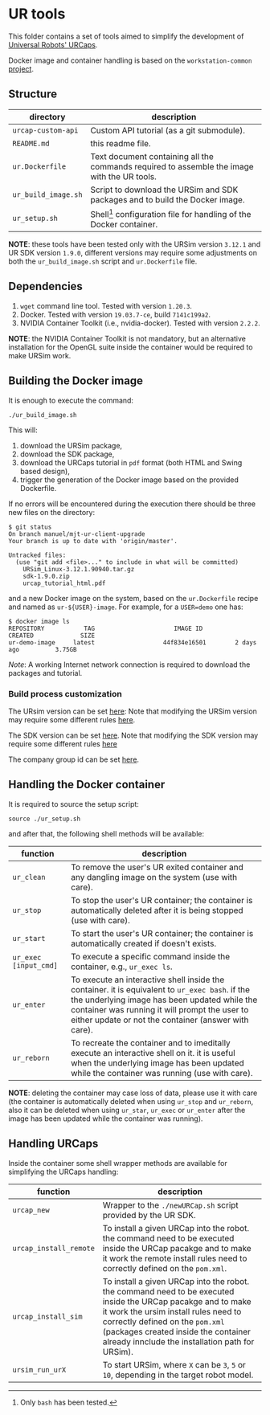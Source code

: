 # UR tools

This folder contains a set of tools aimed to simplify the development of [Universal Robots' URCaps](https://www.universal-robots.com/it/info-su-universal-robots/centro-notizie/launch-of-urcaps-the-new-platform-for-ur-accessories-and-peripherals/).

Docker image and container handling is based on the `workstation-common` [project](https://gitlab.inf.unibz.it/smartminifactory/workstation-common).


## Structure

directory | description
----------|-------------
`urcap-custom-api` | Custom API tutorial (as a git submodule).
`README.md` | this readme file.
`ur.Dockerfile` | Text document containing all the commands required to assemble the image with the UR tools.
`ur_build_image.sh` | Script to download the URSim and SDK packages and to build the Docker image.
`ur_setup.sh` | Shell[^1] configuration file for handling of the Docker container.

**NOTE**: these tools have been tested only with the URSim version `3.12.1` and UR SDK version `1.9.0`, different versions may require some adjustments on both the `ur_build_image.sh` script and `ur.Dockerfile` file.


## Dependencies

1. `wget` command line tool. Tested with version `1.20.3`.
2. Docker. Tested with version `19.03.7-ce`, build `7141c199a2`.
3. NVIDIA Container Toolkit (i.e., nvidia-docker). Tested with version `2.2.2`.

**NOTE**: the NVIDIA Container Toolkit is not mandatory, but an alternative installation for the OpenGL suite inside the container would be required to make URSim work.


## Building the Docker image

It is enough to execute the command:

```
./ur_build_image.sh
```

This will:

1. download the URSim package,
2. download the SDK package,
3. download the URCaps tutorial in `pdf` format (both HTML and Swing based design),
4. trigger the generation of the Docker image based on the provided Dockerfile.

If no errors will be encountered during the execution there should be three new files on the directory:

```
$ git status
On branch manuel/mjt-ur-client-upgrade
Your branch is up to date with 'origin/master'.

Untracked files:
  (use "git add <file>..." to include in what will be committed)
	URSim_Linux-3.12.1.90940.tar.gz
	sdk-1.9.0.zip
	urcap_tutorial_html.pdf
```

and a new Docker image on the system, based on the `ur.Dockerfile` recipe and named as `ur-${USER}-image`. For example, for a `USER=demo` one has:

```
$ docker image ls
REPOSITORY           TAG                      IMAGE ID            CREATED             SIZE
ur-demo-image     latest                   44f834e16501        2 days ago          3.75GB
```

*Note*: A working Internet network connection is required to download the packages and tutorial.

### Build process customization

The URsim version can be set [here](https://gitlab.inf.unibz.it/smartminifactory/apps/-/blob/master/external/ur/ur_build_image.sh#L91):
Note that modifying the URSim version may require some different rules [here](https://gitlab.inf.unibz.it/smartminifactory/apps/-/blob/master/external/ur/ur_build_image.sh#L24-34).

The SDK version can be set [here](https://gitlab.inf.unibz.it/smartminifactory/apps/-/blob/master/external/ur/ur_build_image.sh#L94).
Note that modifying the SDK version may require some different rules [here](https://gitlab.inf.unibz.it/smartminifactory/apps/-/blob/master/external/ur/ur_build_image.sh#L59-65)

The company group id can be set [here](https://gitlab.inf.unibz.it/smartminifactory/apps/-/blob/master/external/ur/ur_build_image.sh#L118).


## Handling the Docker container

It is required to source the setup script:

```
source ./ur_setup.sh
```

and after that, the following shell methods will be available:

function | description
----------|-------------
`ur_clean` | To remove the user's UR exited container and any dangling image on the system (use with care).
`ur_stop` | To stop the user's UR container; the container is automatically deleted after it is being stopped (use with care).
`ur_start` | To start the user's UR container; the container is automatically created if doesn't exists.
`ur_exec [input_cmd]` | To execute a specific command inside the container, e.g., `ur_exec ls`.
`ur_enter` | To execute an interactive  shell inside the container. it is equivalent to `ur_exec bash`. if the the underlying image has been updated while the container was running it will prompt the user to either update or not the container (answer with care).
`ur_reborn` | To recreate the container and to imeditally execute an interactive shell on it. it is useful when the underlying image has been updated while the container was running (use with care).

**NOTE**: deleting the container may case loss of data, please use it with care (the container is automatically deleted when using `ur_stop` and `ur_reborn`, also it can be deleted when using `ur_star`, `ur_exec` or `ur_enter` after the image has been updated while the container was running).


## Handling URCaps
Inside the container some shell wrapper methods are available for simplifying the URCaps handling:

function | description
----------|-------------
`urcap_new` | Wrapper to the `./newURCap.sh` script provided by the UR SDK.
`urcap_install_remote` | To install a given URCap into the robot. the command need to be executed inside the URCap pacakge and to make it work the remote install rules need to correctly defined on the `pom.xml`.
`urcap_install_sim` | To install a given URCap into the robot. the command need to be executed inside the URCap pacakge and to make it work the ursim install rules need to correctly defined on the `pom.xml` (packages created inside the container already innclude the installation path for URSim).
`ursim_run_urX` | To start URSim, where `X` can be `3`, `5` or `10`, depending in the target robot model.


[^1]: Only `bash` has been tested.
